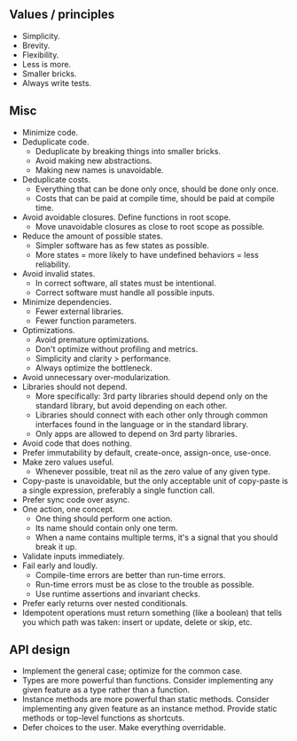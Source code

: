 ## Values / principles

* Simplicity.
* Brevity.
* Flexibility.
* Less is more.
* Smaller bricks.
* Always write tests.

## Misc

* Minimize code.
* Deduplicate code.
  * Deduplicate by breaking things into smaller bricks.
  * Avoid making new abstractions.
  * Making new names is unavoidable.
* Deduplicate costs.
  * Everything that can be done only once, should be done only once.
  * Costs that can be paid at compile time, should be paid at compile time.
* Avoid avoidable closures. Define functions in root scope.
  * Move unavoidable closures as close to root scope as possible.
* Reduce the amount of possible states.
  * Simpler software has as few states as possible.
  * More states = more likely to have undefined behaviors = less reliability.
* Avoid invalid states.
  * In correct software, all states must be intentional.
  * Correct software must handle all possible inputs.
* Minimize dependencies.
  * Fewer external libraries.
  * Fewer function parameters.
* Optimizations.
  * Avoid premature optimizations.
  * Don't optimize without profiling and metrics.
  * Simplicity and clarity > performance.
  * Always optimize the bottleneck.
* Avoid unnecessary over-modularization.
* Libraries should not depend.
  * More specifically: 3rd party libraries should depend only on the standard library, but avoid depending on each other.
  * Libraries should connect with each other only through common interfaces found in the language or in the standard library.
  * Only apps are allowed to depend on 3rd party libraries.
* Avoid code that does nothing.
* Prefer immutability by default, create-once, assign-once, use-once.
* Make zero values useful.
  * Whenever possible, treat nil as the zero value of any given type.
* Copy-paste is unavoidable, but the only acceptable unit of copy-paste is a single expression, preferably a single function call.
* Prefer sync code over async.
* One action, one concept.
  * One thing should perform one action.
  * Its name should contain only one term.
  * When a name contains multiple terms, it's a signal that you should break it up.
* Validate inputs immediately.
* Fail early and loudly.
  * Compile-time errors are better than run-time errors.
  * Run-time errors must be as close to the trouble as possible.
  * Use runtime assertions and invariant checks.
* Prefer early returns over nested conditionals.
* Idempotent operations must return something (like a boolean) that tells you which path was taken: insert or update, delete or skip, etc.

## API design

* Implement the general case; optimize for the common case.
* Types are more powerful than functions. Consider implementing any given feature as a type rather than a function.
* Instance methods are more powerful than static methods. Consider implementing any given feature as an instance method. Provide static methods or top-level functions as shortcuts.
* Defer choices to the user. Make everything overridable.
